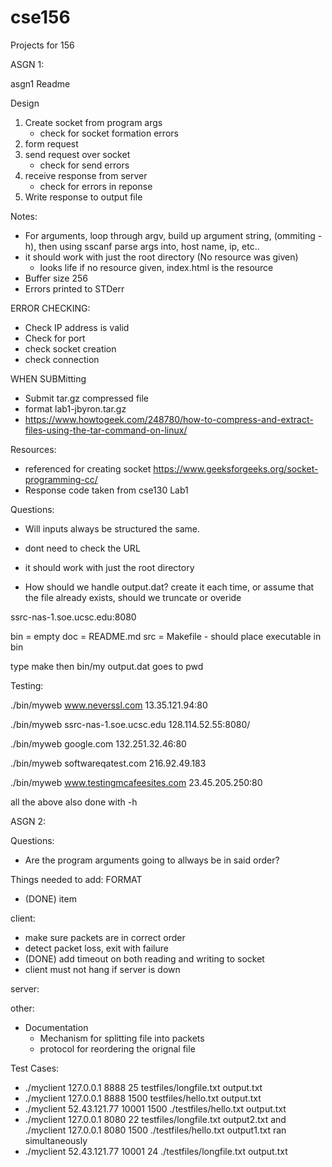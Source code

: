 # cse156
Projects for 156

ASGN 1:

asgn1 Readme

Design
1. Create socket from program args
    - check for socket formation errors
2. form request
3. send request over socket
    - check for send errors
4. receive response from server
    - check for errors in reponse
5. Write response to output file
 

Notes:
- For arguments, loop through argv, build up argument string, (ommiting -h), then using sscanf parse args into, host name, ip, etc..
- it should work with just the root directory (No resource was given)
    - looks life if no resource given, index.html is the resource
- Buffer size 256
- Errors printed to STDerr

ERROR CHECKING:
- Check IP address is valid
- Check for port
- check socket creation
- check connection 

WHEN SUBMitting
- Submit tar.gz compressed file
- format lab1-jbyron.tar.gz
- https://www.howtogeek.com/248780/how-to-compress-and-extract-files-using-the-tar-command-on-linux/

Resources:
- referenced for creating socket https://www.geeksforgeeks.org/socket-programming-cc/
- Response code taken from cse130 Lab1 


Questions: 
- Will inputs always be structured the same.
- dont need to check the URL

- it should work with just the root directory

- How should we handle output.dat? create it each time, or assume that the file already exists, should we truncate or overide


ssrc-nas-1.soe.ucsc.edu:8080

bin = empty
doc = README.md 
src = 
Makefile - should place executable in bin

type make
then bin/my
output.dat goes to pwd


Testing:

./bin/myweb www.neverssl.com 13.35.121.94:80

./bin/myweb ssrc-nas-1.soe.ucsc.edu 128.114.52.55:8080/

./bin/myweb google.com 132.251.32.46:80

./bin/myweb softwareqatest.com 216.92.49.183

./bin/myweb www.testingmcafeesites.com 23.45.205.250:80

all the above also done with -h 


ASGN 2:

Questions:
- Are the program arguments going to allways be in said order?


Things needed to add:
FORMAT
- (DONE) item

client:
- make sure packets are in correct order
- detect packet loss, exit with failure
- (DONE) add timeout on both reading and writing to socket
- client must not hang if server is down

server:

other:
- Documentation
    - Mechanism for splitting file into packets
    - protocol for reordering the orignal file


Test Cases:
- ./myclient 127.0.0.1 8888 25 testfiles/longfile.txt output.txt 
- ./myclient 127.0.0.1 8888 1500 testfiles/hello.txt output.txt 
- ./myclient 52.43.121.77 10001 1500 ./testfiles/hello.txt output.txt
- ./myclient 127.0.0.1 8080 22 testfiles/longfile.txt output2.txt and ./myclient 127.0.0.1 8080 1500 ./testfiles/hello.txt output1.txt ran simultaneously
- ./myclient 52.43.121.77 10001 24 ./testfiles/longfile.txt output.txt



